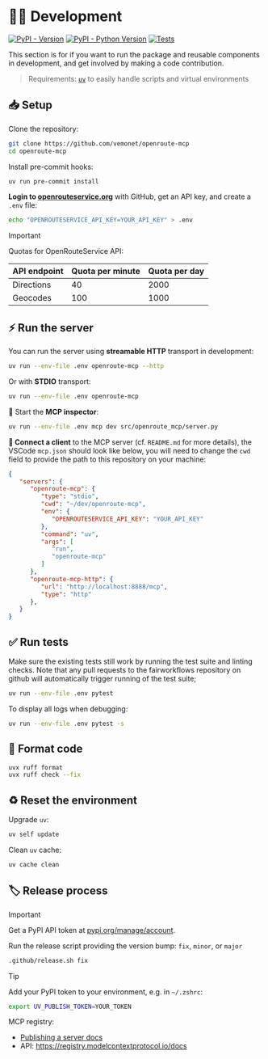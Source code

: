 # 🧑‍💻 Development

[![PyPI - Version](https://img.shields.io/pypi/v/openroute-mcp.svg?logo=pypi&label=PyPI&logoColor=silver)](https://pypi.org/project/openroute-mcp/)
[![PyPI - Python Version](https://img.shields.io/pypi/pyversions/openroute-mcp.svg?logo=python&label=Python&logoColor=silver)](https://pypi.org/project/openroute-mcp/)
[![Tests](https://github.com/vemonet/openroute-mcp/actions/workflows/test.yml/badge.svg)](https://github.com/vemonet/openroute-mcp/actions/workflows/test.yml)

</div>

This section is for if you want to run the package and reusable components in development, and get involved by making a code contribution.

> Requirements: [`uv`](https://docs.astral.sh/uv/getting-started/installation/) to easily handle scripts and virtual environments

## 📥️ Setup

Clone the repository:

```bash
git clone https://github.com/vemonet/openroute-mcp
cd openroute-mcp
```

Install pre-commit hooks:

```sh
uv run pre-commit install
```

**Login to [openrouteservice.org](https://openrouteservice.org/)** with GitHub, get an API key, and create a `.env` file:

```sh
echo "OPENROUTESERVICE_API_KEY=YOUR_API_KEY" > .env
```

> [!IMPORTANT]
>
> Quotas for OpenRouteService API:
>
> | API endpoint | Quota per minute | Quota per day |
> | ------------ | ---------------- | ------------- |
> | Directions   | 40               | 2000          |
> | Geocodes     | 100              | 1000          |

## ⚡️ Run the server

You can run the server using **streamable HTTP** transport in development:

```sh
uv run --env-file .env openroute-mcp --http
```

Or with **STDIO** transport:

```sh
uv run --env-file .env openroute-mcp
```

🫆 Start the **MCP inspector**:

```sh
uv run --env-file .env mcp dev src/openroute_mcp/server.py
```

**🔌 Connect a client** to the MCP server (cf. `README.md` for more details), the VSCode `mcp.json` should look like below, you will need to change the `cwd` field to provide the path to this repository on your machine:

```json
{
   "servers": {
      "openroute-mcp": {
         "type": "stdio",
         "cwd": "~/dev/openroute-mcp",
         "env": {
            "OPENROUTESERVICE_API_KEY": "YOUR_API_KEY"
         },
         "command": "uv",
         "args": [
            "run",
            "openroute-mcp"
         ]
      },
      "openroute-mcp-http": {
         "url": "http://localhost:8888/mcp",
         "type": "http"
      },
   }
}
```

## ✅ Run tests

Make sure the existing tests still work by running the test suite and linting checks. Note that any pull requests to the fairworkflows repository on github will automatically trigger running of the test suite;

```bash
uv run --env-file .env pytest
```

To display all logs when debugging:

```bash
uv run --env-file .env pytest -s
```

## 🧹 Format code

```bash
uvx ruff format
uvx ruff check --fix
```

## ♻️ Reset the environment

Upgrade `uv`:

```sh
uv self update
```

Clean `uv` cache:

```sh
uv cache clean
```

## 🏷️ Release process

> [!IMPORTANT]
>
> Get a PyPI API token at [pypi.org/manage/account](https://pypi.org/manage/account).

Run the release script providing the version bump: `fix`, `minor`, or `major`

```sh
.github/release.sh fix
```

> [!TIP]
>
> Add your PyPI token to your environment, e.g. in `~/.zshrc`:
>
> ```sh
> export UV_PUBLISH_TOKEN=YOUR_TOKEN
> ```

MCP registry:

- [Publishing a server docs](https://github.com/modelcontextprotocol/registry/blob/main/docs/guides/publishing/publish-server.md)
- API: https://registry.modelcontextprotocol.io/docs
